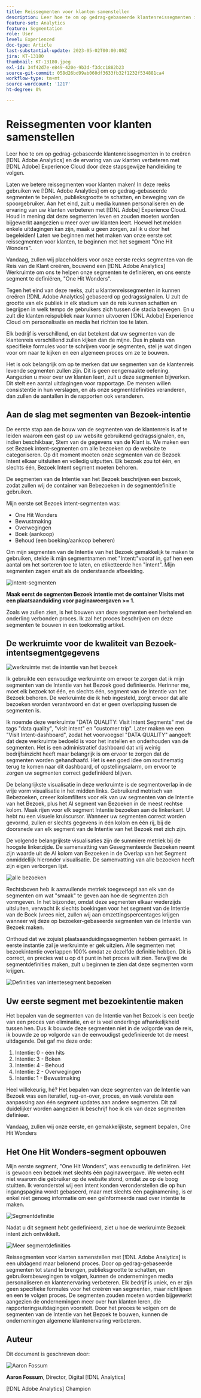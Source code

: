 ```yaml
---
title: Reissegmenten voor klanten samenstellen
description: Leer hoe te om op gedrag-gebaseerde klantenreissegmenten in te creëren [!DNL Adobe Analytics] en de ervaring van uw klanten verbeteren met [!DNL Adobe] Experience Cloud door deze stapsgewijze handleiding te volgen.
feature-set: Analytics
feature: Segmentation
role: User
level: Experienced
doc-type: Article
last-substantial-update: 2023-05-02T00:00:00Z
jira: KT-13180
thumbnail: KT-13180.jpeg
exl-id: 34f42d7e-e849-420e-9b3d-f3dcc1882b23
source-git-commit: 058d26bd99ab060df3633fb32f1232f534881ca4
workflow-type: tm+mt
source-wordcount: '1217'
ht-degree: 0%

---
```


# Reissegmenten voor klanten samenstellen

Leer hoe te om op gedrag-gebaseerde klantenreissegmenten in te creëren [!DNL Adobe Analytics] en de ervaring van uw klanten verbeteren met [!DNL Adobe] Experience Cloud door deze stapsgewijze handleiding te volgen.

Laten we betere reissegmenten voor klanten maken! In deze reeks gebruiken we [!DNL Adobe Analytics] om op gedrag-gebaseerde segmenten te bepalen, publieksgrootte te schatten, en beweging van de spoorgebruiker. Aan het eind, zult u media kunnen personaliseren en de ervaring van uw klanten verbeteren met [!DNL Adobe] Experience Cloud. Houd in mening dat deze segmenten leven en zouden moeten worden bijgewerkt aangezien u meer over uw klanten leert. Hoewel het melden enkele uitdagingen kan zijn, maak u geen zorgen, zal ik u door het begeleiden! Laten we beginnen met het maken van onze eerste set reissegmenten voor klanten, te beginnen met het segment &quot;One Hit Wonders&quot;.

Vandaag, zullen wij placeholders voor onze eerste reeks segmenten van de Reis van de Klant creëren, bouwend een [!DNL Adobe Analytics] Werkruimte om ons te helpen onze segmenten te definiëren, en ons eerste segment te definiëren, &quot;One Hit Wonders&quot;.

Tegen het eind van deze reeks, zult u klantenreissegmenten in kunnen creëren [!DNL Adobe Analytics] gebaseerd op gedragssignalen. U zult de grootte van elk publiek in elk stadium van de reis kunnen schatten en begrijpen in welk tempo de gebruikers zich tussen die stadia bewegen. En u zult die klanten reispubliek naar kunnen uitvoeren [!DNL Adobe] Experience Cloud om personalisatie en media het richten toe te laten.

Elk bedrijf is verschillend, en dat betekent dat uw segmenten van de klantenreis verschillend zullen kijken dan de mijne. Dus in plaats van specifieke formules voor te schrijven voor je segmenten, stel je wat dingen voor om naar te kijken en een algemeen proces om ze te bouwen.

Het is ook belangrijk om op te merken dat uw segmenten van de klantenreis levende segmenten zullen zijn. Dit is geen eengemaakte oefening. Aangezien u meer over uw klanten leert, zult u deze segmenten bijwerken. Dit stelt een aantal uitdagingen voor rapportage. De mensen willen consistentie in hun verslagen, en als onze segmentdefinities veranderen, dan zullen de aantallen in de rapporten ook veranderen.

## Aan de slag met segmenten van Bezoek-intentie

De eerste stap aan de bouw van de segmenten van de klantenreis is af te leiden waarom een gast op uw website gebruikend gedragssignalen, en, indien beschikbaar, Stem van de gegevens van de Klant is. We maken een set Bezoek intent-segmenten om alle bezoeken op de website te categoriseren. Op dit moment moeten onze segmenten van de Bezoek Intent elkaar uitsluiten en volledig uitputten. Elk bezoek zou tot één, en slechts één, Bezoek Intent segment moeten behoren.

De segmenten van de Intentie van het Bezoek beschrijven een bezoek, zodat zullen wij de container van Bebezoeken in de segmentdefinitie gebruiken.

Mijn eerste set Bezoek intent-segmenten was:

* One Hit Wonders
* Bewustmaking
* Overwegingen
* Boek (aankoop)
* Behoud (een boeking/aankoop beheren)

Om mijn segmenten van de Intentie van het Bezoek gemakkelijk te maken te gebruiken, stelde ik mijn segmentnamen met &quot;Intent:&quot;vooraf in, gaf hen een aantal om het sorteren toe te laten, en etiketteerde hen &quot;intent&quot;. Mijn segmenten zagen eruit als de onderstaande afbeelding.

![intent-segmenten](assets/intent-segments.png)

**Maak eerst de segmenten Bezoek intentie met de container Visits met een plaatsaanduiding voor paginaweergaven >= 1.**

Zoals we zullen zien, is het bouwen van deze segmenten een herhalend en onderling verbonden proces. Ik zal het proces beschrijven om deze segmenten te bouwen in een toekomstig artikel.

## De werkruimte voor de kwaliteit van Bezoek-intentsegmentgegevens

![werkruimte met de intentie van het bezoek](assets/visit-intent-workspace.png)

Ik gebruikte een eenvoudige werkruimte om ervoor te zorgen dat ik mijn segmenten van de Intentie van het Bezoek goed definieerde. Herinner me, moet elk bezoek tot één, en slechts één, segment van de Intentie van het Bezoek behoren. De werkruimte die ik heb ingesteld, zorgt ervoor dat alle bezoeken worden verantwoord en dat er geen overlapping tussen de segmenten is.

Ik noemde deze werkruimte &quot;DATA QUALITY: Visit Intent Segments&quot; met de tags &quot;data quality&quot;, &quot;visit intent&quot; en &quot;customer trip&quot;. Later maken we een &quot;Visit Intent-dashboard&quot;, zodat het voorvoegsel &quot;DATA QUALITY&quot; aangeeft dat deze werkruimte bedoeld is voor het instellen en onderhouden van de segmenten. Het is een administratief dashboard dat vrij weinig bedrijfsinzicht heeft maar belangrijk is om ervoor te zorgen dat de segmenten worden gehandhaafd. Het is een goed idee om routinematig terug te komen naar dit dashboard, of opstellingsalarm, om ervoor te zorgen uw segmenten correct gedefiniëerd blijven.

De belangrijkste visualisatie in deze werkruimte is de segmentoverlap in de vrije vorm visualisatie in het midden links. Gebruikend metrisch van Bebezoeken, creeer kolomfilters voor elk van uw segmenten van de Intentie van het Bezoek, plus het Al segment van Bezoeken in de meest rechtse kolom. Maak rijen voor elk segment Intentie bezoeken aan de linkerkant. U hebt nu een visuele kruiscursor. Wanneer uw segmenten correct worden gevormd, zullen er slechts gegevens in één kolom en één rij, bij de doorsnede van elk segment van de Intentie van het Bezoek met zich zijn.

De volgende belangrijkste visualisaties zijn de summiere metriek bij de hoogste linkerzijde. De samenvatting van Gesegmenteerde Bezoeken neemt zijn waarde uit de Al kolom van Bezoeken in de Overlap van het Segment onmiddellijk hieronder visualisatie. De samenvatting van alle bezoeken heeft zijn eigen verborgen lijst.

![alle bezoeken](assets/all-visits.png)

Rechtsboven heb ik aanvullende metriek toegevoegd aan elk van de segmenten om wat &quot;smaak&quot; te geven aan hoe de segmenten zich vormgeven. In het bijzonder, omdat deze segmenten elkaar wederzijds uitsluiten, verwacht ik slechts boekingen voor het segment van de Intentie van de Boek (vrees niet, zullen wij aan omzettingspercentages krijgen wanneer wij deze op bezoeker-gebaseerde segmenten van de Intentie van Bezoek maken.

Onthoud dat we zojuist plaatsaanduidingssegmenten hebben gemaakt. In eerste instantie zal je werkruimte er gek uitzien. Alle segmenten met bezoekintentie overlappen 100% omdat ze dezelfde definitie hebben. Dit is correct, en precies wat u op dit punt in het proces wilt zien. Terwijl we de segmentdefinities maken, zult u beginnen te zien dat deze segmenten vorm krijgen.

![Definities van intentesegment bezoeken](assets/visit-intent-segment-defs.png)

## Uw eerste segment met bezoekintentie maken

Het bepalen van de segmenten van de Intentie van het Bezoek is een beetje van een proces van eliminatie, en er is veel onderlinge afhankelijkheid tussen hen. Dus ik bouwde deze segmenten niet in de volgorde van de reis, ik bouwde ze op volgorde van de eenvoudigst gedefinieerde tot de meest uitdagende. Dat gaf me deze orde:

1. Intentie: 0 - één hits
1. Intentie: 3 - Boken
1. Intentie: 4 - Behoud
1. Intentie: 2 - Overwegingen
1. Intentie: 1 - Bewustmaking

Heel willekeurig, hé? Het bepalen van deze segmenten van de Intentie van Bezoek was een iteratief, rug-en-over, proces, en vaak vereiste een aanpassing aan één segment updates aan andere segmenten. Dit zal duidelijker worden aangezien ik beschrijf hoe ik elk van deze segmenten definieer.

Vandaag, zullen wij onze eerste, en gemakkelijkste, segment bepalen, One Hit Wonders

## Het One Hit Wonders-segment opbouwen

Mijn eerste segment, &quot;One Hit Wonders&quot;, was eenvoudig te definiëren. Het is gewoon een bezoek met slechts één paginaweergave. We weten echt niet waarom die gebruiker op de website stond, omdat ze op de boog stuitten. Ik veronderstel wij een intent konden veronderstellen die op hun ingangspagina wordt gebaseerd, maar met slechts één paginamening, is er enkel niet genoeg informatie om een geïnformeerde raad over intentie te maken.

![Segmentdefinitie](assets/segment-def.png)

Nadat u dit segment hebt gedefinieerd, ziet u hoe de werkruimte Bezoek intent zich ontwikkelt.

![Meer segmentdefinities](assets/more-segment-defs.png)

Reissegmenten voor klanten samenstellen met [!DNL Adobe Analytics] is een uitdagend maar belonend proces. Door op gedrag-gebaseerde segmenten tot stand te brengen, publieksgrootte te schatten, en gebruikersbewegingen te volgen, kunnen de ondernemingen media personaliseren en klantenervaring verbeteren. Elk bedrijf is uniek, en er zijn geen specifieke formules voor het creëren van segmenten, maar richtlijnen en een te volgen proces. De segmenten zouden moeten worden bijgewerkt aangezien de ondernemingen meer over hun klanten leren, die rapporteringsuitdagingen voorstelt. Door het proces te volgen om de segmenten van de Intentie van het Bezoek te bouwen, kunnen de ondernemingen algemene klantenervaring verbeteren.

## Auteur

Dit document is geschreven door:

![Aaron Fossum](assets/aaron-headshot.png)

**Aaron Fossum**, Director, Digital [!DNL Analytics]

[!DNL Adobe Analytics] Champion
